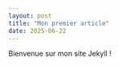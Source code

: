 ```yaml
---
layout: post
title: "Mon premier article"
date: 2025-06-22
---
```


Bienvenue sur mon site Jekyll !
